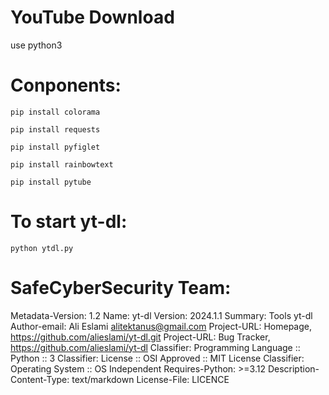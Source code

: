 # YouTube Download 

use python3

# Conponents:
```
pip install colorama
```
```
pip install requests
```
```
pip install pyfiglet
```
```
pip install rainbowtext
```
```
pip install pytube

```

# To start yt-dl:
```
python ytdl.py
```

# SafeCyberSecurity Team:

Metadata-Version: 1.2 Name: yt-dl Version: 2024.1.1 Summary: Tools yt-dl Author-email: Ali Eslami alitektanus@gmail.com Project-URL: Homepage, https://github.com/alieslami/yt-dl.git Project-URL: Bug Tracker, https://github.com/alieslami/yt-dl Classifier: Programming Language :: Python :: 3 Classifier: License :: OSI Approved :: MIT License Classifier: Operating System :: OS Independent Requires-Python: >=3.12 Description-Content-Type: text/markdown License-File: LICENCE
